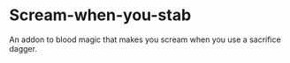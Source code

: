 Scream-when-you-stab
====================

An addon to blood magic that makes you scream when you use a sacrifice dagger. 

